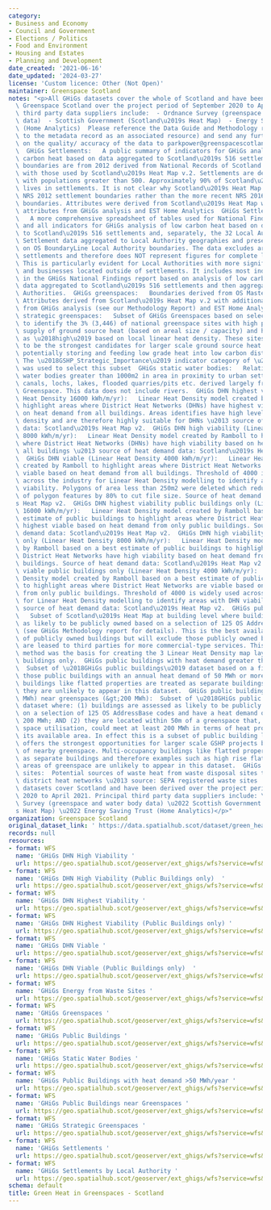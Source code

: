 ```yaml
---
category:
- Business and Economy
- Council and Government
- Elections / Politics
- Food and Environment
- Housing and Estates
- Planning and Development
date_created: '2021-06-16'
date_updated: '2024-03-27'
license: 'Custom licence: Other (Not Open)'
maintainer: Greenspace Scotland
notes: "<p>All GHiGs datasets cover the whole of Scotland and have been derived by\
  \ Greenspace Scotland over the project period of September 2020 to April 2021. Principal\
  \ third party data suppliers include:  - Ordnance Survey (greenspace and water body\
  \ data)  - Scottish Government (Scotland\u2019s Heat Map)  - Energy Saving Trust\
  \ (Home Analytics)  Please reference the Data Guide and Methodology report (attached\
  \ to the metadata record as an associated resource) and send any further queries\
  \ on the quality/ accuracy of the data to parkpower@greenspacescotland.org.uk. \
  \  GHiGs Settlements:   A public summary of indicators for GHiGs analysis of low\
  \ carbon heat based on data aggregated to Scotland\u2019s 516 settlements. Settlement\
  \ boundaries are from 2012 derived from National Records of Scotland to be consistent\
  \ with those used by Scotland\u2019s Heat Map v.2. Settlements are defined as places\
  \ with populations greater than 500. Approximately 90% of Scotland\u2019s population\
  \ lives in settlements. It is not clear why Scotland\u2019s Heat Map is using the\
  \ NRS 2012 settlement boundaries rather than the more recent NRS 2016 settlement\
  \ boundaries. Attributes were derived from Scotland\u2019s Heat Map with additional\
  \ attributes from GHiGs analysis and EST Home Analytics  GHiGs Settlements by LA:\
  \   A more comprehensive spreadsheet of tables used for National Findings Report\
  \ and all indicators for GHiGs analysis of low carbon heat based on data aggregated\
  \ to Scotland\u2019s 516 settlements and, separately, the 32 Local Authorities.\
  \ Settlement data aggregated to Local Authority geographies and presented based\
  \ on OS BoundaryLine Local Authority boundaries. The data excludes areas outside\
  \ settlements and therefore does NOT represent figures for complete local authorities.\
  \ This is particularly evident for Local Authorities with more significant populations\
  \ and businesses located outside of settlements. It includes most indicators used\
  \ in the GHiGs National Findings report based on analysis of low carbon heat related\
  \ data aggregated to Scotland\u2019s 516 settlements and then aggregated to 32 Local\
  \ Authorities.  GHiGs greenspaces:   Boundaries derived from OS Mastermap Greenspace.\
  \ Attributes derived from Scotland\u2019s Heat Map v.2 with additional attributes\
  \ from GHiGs analysis (see our Methodology Report) and EST Home Analytics  GHiGs\
  \ strategic greenspaces:   Subset of GHiGs Greenspaces based on selection criteria\
  \ to identify the 3% (3,446) of national greenspace sites with high potential for\
  \ supply of ground source heat (based on areal size / capacity) and have been classified\
  \ as \u2018high\u2019 based on local linear heat density. These sites are likely\
  \ to be the strongest candidates for larger scale ground source heat solutions,\
  \ potentially storing and feeding low grade heat into low carbon district heat networks.\
  \ The \u2018GSHP_Strategic_Importance\u2019 indicator category of \u2018VERY HIGH\u2019\
  \ was used to select this subset  GHiGs static water bodies:   Relatively static\
  \ water bodies greater than 1000m2 in area in proximity to urban settlements including\
  \ canals, lochs, lakes, flooded quarries/pits etc. derived largely from OS Mastermap\
  \ Greenspace. This data does not include rivers.  GHiGs DHN highest viability (Linear\
  \ Heat Density 16000 kWh/m/yr):   Linear Heat Density model created by Ramboll to\
  \ highlight areas where District Heat Networks (DHNs) have highest viability based\
  \ on heat demand from all buildings. Areas identifies have high levels of heat demand\
  \ density and are therefore highly suitable for DHNs \u2013 source of heat demand\
  \ data: Scotland\u2019s Heat Map v2.  GHiGs DHN high viability (Linear Heat Density\
  \ 8000 kWh/m/yr):   Linear Heat Density model created by Ramboll to highlight areas\
  \ where District Heat Networks (DHNs) have high viability based on heat demand from\
  \ all buildings \u2013 source of heat demand data: Scotland\u2019s Heat Map v2.\
  \  GHiGs DHN viable (Linear Heat Density 4000 kWh/m/yr):   Linear Heat Density model\
  \ created by Ramboll to highlight areas where District Heat Networks (DHNs) are\
  \ viable based on heat demand from all buildings. Threshold of 4000 is widely used\
  \ across the industry for Linear Heat Density modelling to identify areas with DHN\
  \ viability. Polygons of area less than 250m2 were deleted which reduced the number\
  \ of polygon features by 80% to cut file size. Source of heat demand data: Scotland\u2019\
  s Heat Map v2.  GHiGs DHN highest viability public buildings only (Linear Heat Density\
  \ 16000 kWh/m/yr):   Linear Heat Density model created by Ramboll based on a best\
  \ estimate of public buildings to highlight areas where District Heat Networks have\
  \ highest viable based on heat demand from only public buildings. Source of heat\
  \ demand data: Scotland\u2019s Heat Map v2.  GHiGs DHN high viability public buildings\
  \ only (Linear Heat Density 8000 kWh/m/yr):   Linear Heat Density model created\
  \ by Ramboll based on a best estimate of public buildings to highlight areas where\
  \ District Heat Networks have high viability based on heat demand from only public\
  \ buildings. Source of heat demand data: Scotland\u2019s Heat Map v2.  GHiGs DHN\
  \ viable public buildings only (Linear Heat Density 4000 kWh/m/yr):   Linear Heat\
  \ Density model created by Ramboll based on a best estimate of public buildings\
  \ to highlight areas where District Heat Networks are viable based on heat demand\
  \ from only public buildings. Threshold of 4000 is widely used across the industry\
  \ for Linear Heat Density modelling to identify areas with DHN viability \u2013\
  \ source of heat demand data: Scotland\u2019s Heat Map v2.  GHiGs public buildings:\
  \   Subset of Scotland\u2019s Heat Map at building level where buildings are assessed\
  \ as likely to be publicly owned based on a selection of 125 OS AddressBase codes\
  \ (see GHiGs Methodology report for details). This is the best available approximation\
  \ of publicly owned buildings but will exclude those publicly owned buildings which\
  \ are leased to third parties for more commercial-type services. This same identification\
  \ method was the basis for creating the 3 Linear Heat Density map layers for public\
  \ buildings only.  GHiGs public buildings with heat demand greater than 50 MWh/year:\
  \  Subset of \u2018GHiGs public buildings\u2019 dataset based on a filter for all\
  \ those public buildings with an annual heat demand of 50 MWh or more. Multi-occupancy\
  \ buildings like flatted properties are treated as separate buildings and therefore\
  \ they are unlikely to appear in this dataset.  GHiGs public buildings (&gt;200\
  \ MWh) near greenspaces (&gt;200 MWh):  Subset of \u2018GHiGs public buildings\u2019\
  \ dataset where: (1) buildings are assessed as likely to be publicly owned based\
  \ on a selection of 125 OS AddressBase codes and have a heat demand of at least\
  \ 200 MWh; AND (2) they are located within 50m of a greenspace that, based on 20%\
  \ space utilisation, could meet at least 200 MWh in terms of heat production from\
  \ its available area. In effect this is a subset of public building locations that\
  \ offers the strongest opportunities for larger scale GSHP projects based on use\
  \ of nearby greenspace. Multi-occupancy buildings like flatted properties are treated\
  \ as separate buildings and therefore examples such as high rise flats next to larger\
  \ areas of greenspace are unlikely to appear in this dataset.  GHiGs waste disposal\
  \ sites:  Potential sources of waste heat from waste disposal sites to feed into\
  \ district heat networks \u2013 source: SEPA registered waste sites   All GHiGs\
  \ datasets cover Scotland and have been derived over the project period of September\
  \ 2020 to April 2021. Principal third party data suppliers include: \u2022 Ordnance\
  \ Survey (greenspace and water body data) \u2022 Scottish Government (Scotland\u2019\
  s Heat Map) \u2022 Energy Saving Trust (Home Analytics)</p>"
organization: Greenspace Scotland
original_dataset_link: ' https://data.spatialhub.scot/dataset/green_heat_in_greenspaces-ghigs'
records: null
resources:
- format: WFS
  name: 'GHiGs DHN High Viability '
  url: https://geo.spatialhub.scot/geoserver/ext_ghigs/wfs?service=wfs&typeName=ext_ghigs:pub_ghigs-dhn-high
- format: WFS
  name: 'GHiGs DHN High Viability (Public Buildings only)  '
  url: https://geo.spatialhub.scot/geoserver/ext_ghigs/wfs?service=wfs&typeName=ext_ghigs:pub_ghigs-dhn-high-pb
- format: WFS
  name: 'GHiGs DHN Highest Viability '
  url: https://geo.spatialhub.scot/geoserver/ext_ghigs/wfs?service=wfs&typeName=ext_ghigs:pub_ghigs-dhn-highest
- format: WFS
  name: 'GHiGs DHN Highest Viability (Public Buildings only) '
  url: https://geo.spatialhub.scot/geoserver/ext_ghigs/wfs?service=wfs&typeName=ext_ghigs:pub_ghigs-dhn-highest-pb
- format: WFS
  name: 'GHiGs DHN Viable '
  url: https://geo.spatialhub.scot/geoserver/ext_ghigs/wfs?service=wfs&typeName=ext_ghigs:pub_ghigs-dhn-viable
- format: WFS
  name: 'GHiGs DHN Viable (Public Buildings only)  '
  url: https://geo.spatialhub.scot/geoserver/ext_ghigs/wfs?service=wfs&typeName=ext_ghigs:pub_ghigs-dhn-viable-pb
- format: WFS
  name: 'GHiGs Energy from Waste Sites '
  url: https://geo.spatialhub.scot/geoserver/ext_ghigs/wfs?service=wfs&typeName=ext_ghigs:pub_ghigs-efw
- format: WFS
  name: 'GHiGs Greenspaces '
  url: https://geo.spatialhub.scot/geoserver/ext_ghigs/wfs?service=wfs&typeName=ext_ghigs:pub_ghigs-green
- format: WFS
  name: 'GHiGs Public Buildings '
  url: https://geo.spatialhub.scot/geoserver/ext_ghigs/wfs?service=wfs&typeName=ext_ghigs:pub_ghigs-pb
- format: WFS
  name: 'GHiGs Static Water Bodies '
  url: https://geo.spatialhub.scot/geoserver/ext_ghigs/wfs?service=wfs&typeName=ext_ghigs:pub_ghigs-swb
- format: WFS
  name: 'GHiGs Public Buildings with heat demand >50 MWh/year '
  url: https://geo.spatialhub.scot/geoserver/ext_ghigs/wfs?service=wfs&typeName=ext_ghigs:pub_ghigs-pb-gt50000
- format: WFS
  name: 'GHiGs Public Buildings near Greenspaces '
  url: https://geo.spatialhub.scot/geoserver/ext_ghigs/wfs?service=wfs&typeName=ext_ghigs:pub_ghigs-pb-nr-gs
- format: WFS
  name: 'GHiGs Strategic Greenspaces '
  url: https://geo.spatialhub.scot/geoserver/ext_ghigs/wfs?service=wfs&typeName=ext_ghigs:pub_ghigs-s-green
- format: WFS
  name: 'GHiGs Settlements '
  url: https://geo.spatialhub.scot/geoserver/ext_ghigs/wfs?service=wfs&typeName=ext_ghigs:pub_ghigs-stlmnt
- format: WFS
  name: 'GHiGs Settlements by Local Authority '
  url: https://geo.spatialhub.scot/geoserver/ext_ghigs/wfs?service=wfs&typeName=ext_ghigs:pub_ghigs-stlmnt-la
schema: default
title: Green Heat in Greenspaces - Scotland
---
```

